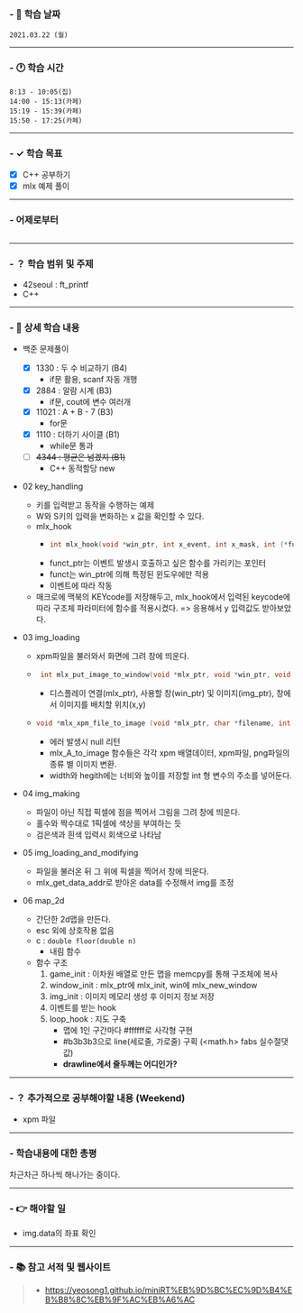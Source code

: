 ### - 📆 학습 날짜
	2021.03.22 (월)
___
### - 🕐 학습 시간
```
8:13 - 10:05(집)
14:00 - 15:13(카페)
15:19 - 15:39(카페)
15:50 - 17:25(카페)
```
___
### - ✓ 학습 목표
- [x] C++ 공부하기
- [x] mlx 예제 풀이
___
### - 어제로부터
```

```
___
### - ？ 학습 범위 및 주제
- 42seoul : ft_printf
- C++
___
### - 📝 상세 학습 내용
- 백준 문제풀이
  - [x] 1330 : 두 수 비교하기 (B4)
    - if문 활용, scanf 자동 개행
  - [x] 2884 : 알람 시계 (B3)
    - if문, cout에 변수 여러개
  - [x] 11021 : A + B - 7 (B3)
    - for문
  - [x] 1110 : 더하기 사이클 (B1)
    - while문 통과
  - [ ] ~~4344 : 평균은 넘겠지 (B1)~~
    - C++ 동적할당 new

- 02 key_handling
  - 키를 입력받고 동작을 수행하는 예제
  - W와 S키의 입력을 변화하는 x 값을 확인할 수 있다.
  - mlx_hook
     - ```c
  	   int mlx_hook(void *win_ptr, int x_event, int x_mask, int (*funct)(), void *param)
       ```
  	- funct_ptr는 이벤트 발생시 호출하고 싶은 함수를 가리키는 포인터
  	- funct는 win_ptr에 의해 특정된 윈도우에만 적용
  	- 이벤트에 따라 작동
  - 매크로에 맥북의 KEYcode를 저장해두고, mlx_hook에서 입력된 keycode에 따라 구조체 파라미터에 함수를 적용시켰다.
  => 응용해서 y 입력값도 받아보았다.

- 03 img_loading
  - xpm파일을 불러와서 화면에 그려 창에 띄운다.
  -  ```c
	  int mlx_put_image_to_window(void *mlx_ptr, void *win_ptr, void *img_ptr, int x, int y)
	  ```
     	- 디스플레이 연결(mlx_ptr), 사용할 창(win_ptr) 및 이미지(img_ptr), 창에서 이미지를 배치할 위치(x,y)
  - ```c
	void *mlx_xpm_file_to_image (void *mlx_ptr, char *filename, int *width, int *height);
	  ```
	  - 에러 발생시 null 리턴
    - mlx_A_to_image 함수들은 각각 xpm 배열데이터, xpm파일, png파일의 종류 별 이미지 변환.
    - width와 hegith에는 너비와 높이를 저장할 int 형 변수의 주소를 넣어둔다.
- 04 img_making
  - 파일이 아닌 직접 픽셀에 점을 찍어서 그림을 그려 창에 띄운다.
  - 홀수와 짝수대로 1픽셀에 색상을 부여하는 듯
  - 검은색과 흰색 입력시 회색으로 나타남
- 05 img_loading_and_modifying
  - 파일을 불러온 뒤 그 위에 픽셀을 찍어서 창에 띄운다.
  - mlx_get_data_addr로 받아온 data를 수정해서 img를 조정
- 06 map_2d 
  - 간단한 2d맵을 만든다.
  - esc 외에 상호작용 없음
  - c : ```double floor(double n)```
    - 내림 함수
  - 함수 구조
    1. game_init : 이차원 배열로 만든 맵을 memcpy를 통해 구조체에 복사
    2. window_init : mlx_ptr에 mlx_init, win에 mlx_new_window
    3. img_init : 이미지 메모리 생성 후 이미지 정보 저장
    4. 이벤트를 받는 hook
    5. loop_hook : 지도 구축
        - 맵에 1인 구간마다 #ffffff로 사각형 구현
        - #b3b3b3으로 line(세로줄, 가로줄) 구획 (<math.h> fabs 실수절댓값)
        - __drawline에서 줄두께는 어디인가?__
___
### - ？ 추가적으로 공부해야할 내용 (Weekend)
- xpm 파일
___
### - 학습내용에 대한 총평
차근차근 하나씩 해나가는 중이다.
___
### - 👉 해야할 일
- img.data의 좌표 확인
___
### - 📚 참고 서적 및 웹사이트
> - https://yeosong1.github.io/miniRT%EB%9D%BC%EC%9D%B4%EB%B8%8C%EB%9F%AC%EB%A6%AC